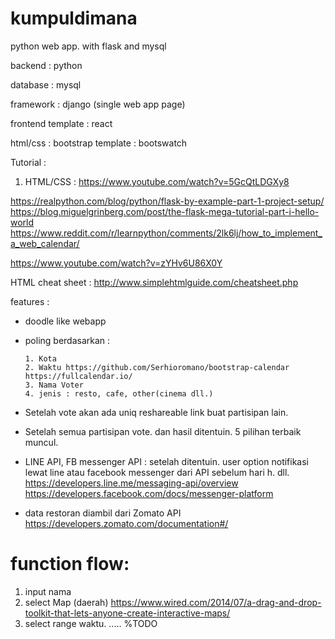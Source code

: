 # kumpuldimana
python web app. with flask and mysql

backend : python

database : mysql

framework : django (single web app page)

frontend template : react

html/css : bootstrap
template : bootswatch

Tutorial : 
1. HTML/CSS : https://www.youtube.com/watch?v=5GcQtLDGXy8

https://realpython.com/blog/python/flask-by-example-part-1-project-setup/
https://blog.miguelgrinberg.com/post/the-flask-mega-tutorial-part-i-hello-world
https://www.reddit.com/r/learnpython/comments/2lk6lj/how_to_implement_a_web_calendar/

https://www.youtube.com/watch?v=zYHv6U86X0Y

HTML cheat sheet : http://www.simplehtmlguide.com/cheatsheet.php


features :
- doodle like webapp

- poling berdasarkan :



      1. Kota
      2. Waktu https://github.com/Serhioromano/bootstrap-calendar https://fullcalendar.io/
      3. Nama Voter
      4. jenis : resto, cafe, other(cinema dll.)
      
- Setelah vote akan ada uniq reshareable link buat partisipan lain.
- Setelah semua partisipan vote. dan hasil ditentuin. 5 pilihan terbaik muncul.

- LINE API, FB messenger API : setelah ditentuin. user option notifikasi lewat line atau facebook messenger dari API sebelum hari h. dll. https://developers.line.me/messaging-api/overview
  https://developers.facebook.com/docs/messenger-platform
- data restoran diambil dari Zomato API https://developers.zomato.com/documentation#/

# function flow:
1. input nama
2. select Map (daerah) https://www.wired.com/2014/07/a-drag-and-drop-toolkit-that-lets-anyone-create-interactive-maps/
3. select range waktu.
..... %TODO
